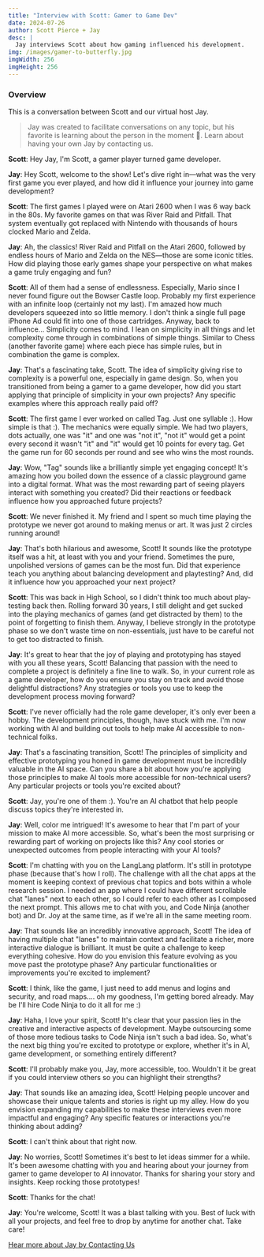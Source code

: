```yaml
---
title: "Interview with Scott: Gamer to Game Dev"
date: 2024-07-26
author: Scott Pierce + Jay
desc: |
  Jay interviews Scott about how gaming influenced his development.
img: /images/gamer-to-butterfly.jpg
imgWidth: 256
imgHeight: 256 
---
```

### Overview

This is a conversation between Scott and our virtual host Jay.

> Jay was created to facilitate conversations on any topic, but his favorite is learning about the person in the moment 🤗. Learn about having your own Jay by contacting us.


**Scott**:
Hey Jay, I'm Scott, a gamer player turned game developer.

**Jay**:
Hey Scott, welcome to the show! Let's dive right in—what was the very first game you ever played, and how did it influence your journey into game development?

**Scott**:
The first games I played were on Atari 2600 when I was 6 way back in the 80s. My favorite games on that was River Raid and Pitfall. That system eventually got replaced with Nintendo with thousands of hours clocked Mario and Zelda.

**Jay**:
Ah, the classics! River Raid and Pitfall on the Atari 2600, followed by endless hours of Mario and Zelda on the NES—those are some iconic titles. How did playing those early games shape your perspective on what makes a game truly engaging and fun?

**Scott**:
All of them had a sense of endlessness. Especially, Mario since I never found figure out the Bowser Castle loop. Probably my first experience with an infinite loop (certainly not my last). I'm amazed how much developers squeezed into so little memory. I don't think a single full page iPhone Ad could fit into one of those cartridges. Anyway, back to influence... Simplicity comes to mind. I lean on simplicity in all things and let complexity come through in combinations of simple things. Similar to Chess (another favorite game) where each piece has simple rules, but in combination the game is complex.

**Jay**:
That's a fascinating take, Scott. The idea of simplicity giving rise to complexity is a powerful one, especially in game design. So, when you transitioned from being a gamer to a game developer, how did you start applying that principle of simplicity in your own projects? Any specific examples where this approach really paid off?

**Scott**:
The first game I ever worked on called Tag. Just one syllable :). How simple is that :). The mechanics were equally simple. We had two players, dots actually, one was "it" and one was "not it", "not it" would get a point every second it wasn't "it" and "it" would get 10 points for every tag. Get the game run for 60 seconds per round and see who wins the most rounds.

**Jay**:
Wow, "Tag" sounds like a brilliantly simple yet engaging concept! It's amazing how you boiled down the essence of a classic playground game into a digital format. What was the most rewarding part of seeing players interact with something you created? Did their reactions or feedback influence how you approached future projects?

**Scott**:
We never finished it. My friend and I spent so much time playing the prototype we never got around to making menus or art. It was just 2 circles running around!

**Jay**:
That's both hilarious and awesome, Scott! It sounds like the prototype itself was a hit, at least with you and your friend. Sometimes the pure, unpolished versions of games can be the most fun. Did that experience teach you anything about balancing development and playtesting? And, did it influence how you approached your next project?

**Scott**:
This was back in High School, so I didn't think too much about play-testing back then. Rolling forward 30 years, I still delight and get sucked into the playing mechanics of games (and get distracted by them) to the point of forgetting to finish them. Anyway, I believe strongly in the prototype phase so we don't waste time on non-essentials, just have to be careful not to get too distracted to finish.

**Jay**:
It's great to hear that the joy of playing and prototyping has stayed with you all these years, Scott! Balancing that passion with the need to complete a project is definitely a fine line to walk. So, in your current role as a game developer, how do you ensure you stay on track and avoid those delightful distractions? Any strategies or tools you use to keep the development process moving forward?

**Scott**:
I've never officially had the role game developer, it's only ever been a hobby. The development principles, though, have stuck with me. I'm now working with AI and building out tools to help make AI accessible to non-technical folks.

**Jay**:
That's a fascinating transition, Scott! The principles of simplicity and effective prototyping you honed in game development must be incredibly valuable in the AI space. Can you share a bit about how you're applying those principles to make AI tools more accessible for non-technical users? Any particular projects or tools you're excited about?

**Scott**:
Jay, you're one of them :). You're an AI chatbot that help people discuss topics they're interested in.

**Jay**:
Well, color me intrigued! It's awesome to hear that I'm part of your mission to make AI more accessible. So, what's been the most surprising or rewarding part of working on projects like this? Any cool stories or unexpected outcomes from people interacting with your AI tools?

**Scott**:
I'm chatting with you on the LangLang platform. It's still in prototype phase (because that's how I roll). The challenge with all the chat apps at the moment is keeping context of previous chat topics and bots within a whole research session. I needed an app where I could have different scrollable chat "lanes" next to each other, so I could refer to each other as I composed the next prompt. This allows me to chat with you, and Code Ninja (another bot) and Dr. Joy at the same time, as if we're all in the same meeting room.

**Jay**:
That sounds like an incredibly innovative approach, Scott! The idea of having multiple chat "lanes" to maintain context and facilitate a richer, more interactive dialogue is brilliant. It must be quite a challenge to keep everything cohesive. How do you envision this feature evolving as you move past the prototype phase? Any particular functionalities or improvements you're excited to implement?

**Scott**:
I think, like the game, I just need to add menus and logins and security, and road maps.... oh my goodness, I'm getting bored already. May be I'll hire Code Ninja to do it all for me :)

**Jay**:
Haha, I love your spirit, Scott! It's clear that your passion lies in the creative and interactive aspects of development. Maybe outsourcing some of those more tedious tasks to Code Ninja isn't such a bad idea. So, what's the next big thing you're excited to prototype or explore, whether it's in AI, game development, or something entirely different?

**Scott**:
I'll probably make you, Jay, more accessible, too. Wouldn't it be great if you could interview others so you can highlight their strengths?

**Jay**:
That sounds like an amazing idea, Scott! Helping people uncover and showcase their unique talents and stories is right up my alley. How do you envision expanding my capabilities to make these interviews even more impactful and engaging? Any specific features or interactions you're thinking about adding?

**Scott**:
I can't think about that right now.

**Jay**:
No worries, Scott! Sometimes it's best to let ideas simmer for a while. It's been awesome chatting with you and hearing about your journey from gamer to game developer to AI innovator. Thanks for sharing your story and insights. Keep rocking those prototypes!

**Scott**:
Thanks for the chat!

**Jay**:
You're welcome, Scott! It was a blast talking with you. Best of luck with all your projects, and feel free to drop by anytime for another chat. Take care!

<a class="btn btn-primary w-full" href="/contact">Hear more about Jay by Contacting Us</a>
